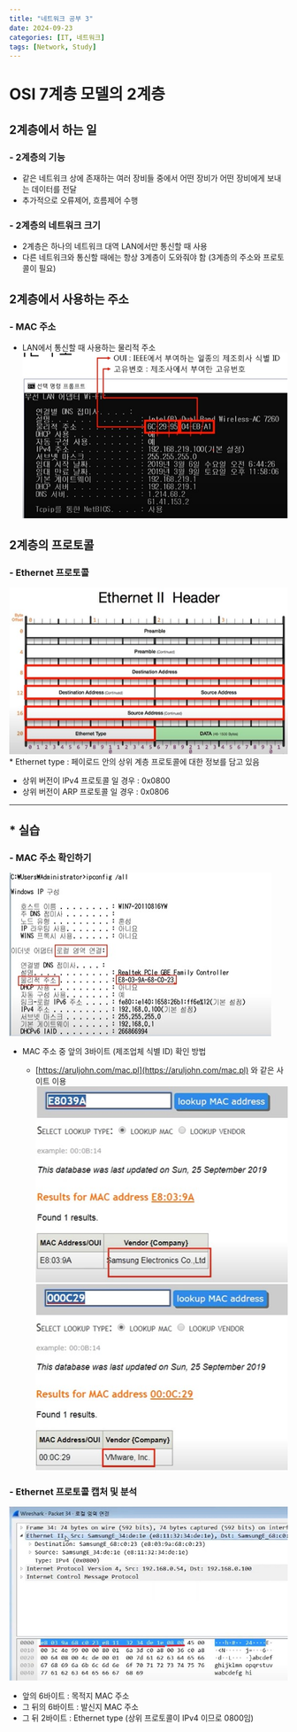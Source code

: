 ```yaml
---
title: "네트워크 공부 3"
date: 2024-09-23
categories: [IT, 네트워크]
tags: [Network, Study]
---
```


# OSI 7계층 모델의 2계층

## 2계층에서 하는 일

### - 2계층의 기능

- 같은 네트워크 상에 존재하는 여러 장비들 중에서 어떤 장비가 어떤 장비에게 보내는 데이터를 전달
- 추가적으로 오류제어, 흐름제어 수행

### - 2계층의 네트워크 크기

- 2계층은 하나의 네트워크 대역 LAN에서만 통신할 때 사용
- 다른 네트워크와 통신할 때에는 항상 3계층이 도와줘야 함 (3계층의 주소와 프로토콜이 필요)

## 2계층에서 사용하는 주소

### - MAC 주소

- LAN에서 통신할 때 사용하는 물리적 주소  
  ![](assets/img/네트워크%20공부/3-1.jpg)

## 2계층의 프로토콜

### - Ethernet 프로토콜

![](assets/img/네트워크%20공부/3-2.jpg)  
 \* Ethernet type : 페이로드 안의 상위 계층 프로토콜에 대한 정보를 담고 있음

- 상위 버전이 IPv4 프로토콜 일 경우 : 0x0800
- 상위 버전이 ARP 프로토콜 일 경우 : 0x0806

---

## \* 실습

### - MAC 주소 확인하기

![](assets/img/네트워크%20공부/3-3.jpg)

- MAC 주소 중 앞의 3바이트 (제조업체 식별 ID) 확인 방법

  - [https://aruljohn.com/mac.pl](https://aruljohn.com/mac.pl) 와 같은 사이트 이용
    ![](assets/img/네트워크%20공부/3-4.jpg)
    ![](assets/img/네트워크%20공부/3-5.jpg)

### - Ethernet 프로토콜 캡처 및 분석

![](assets/img/네트워크%20공부/3-6.jpg)

- 앞의 6바이트 : 목적지 MAC 주소
- 그 뒤의 6바이트 : 발신지 MAC 주소
- 그 뒤 2바이트 : Ethernet type (상위 프로토콜이 IPv4 이므로 0800임)
